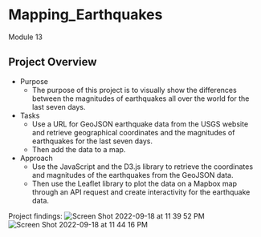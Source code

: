 # Mapping_Earthquakes
Module 13

Project Overview
-
- Purpose
  - The purpose of this project is to visually show the differences between the magnitudes of earthquakes all over the world for the last seven days.
- Tasks
  - Use a URL for GeoJSON earthquake data from the USGS website and retrieve geographical coordinates and the magnitudes of earthquakes for the last seven days.
  - Then add the data to a map.
- Approach
  - Use the JavaScript and the D3.js library to retrieve the coordinates and magnitudes of the earthquakes from the GeoJSON data.
  - Then use the Leaflet library to plot the data on a Mapbox map through an API request and create interactivity for the earthquake data.

Project findings:
![Screen Shot 2022-09-18 at 11 39 52 PM](https://user-images.githubusercontent.com/96351971/190962436-fa6c989b-5171-4c06-b27f-bfe8bf174635.png)
![Screen Shot 2022-09-18 at 11 44 16 PM](https://user-images.githubusercontent.com/96351971/190962461-d4604fbe-08a9-48cd-bd44-522a1f0ee1d2.png)
